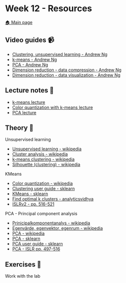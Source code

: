 # Week 12 - Resources

[:house: Main page](https://github.com/kokchun/Machine-learning-AI22)

## Video guides :video_camera:
- [Clustering, unsupervised learning - Andrew Ng](https://www.youtube.com/watch?v=Ev8YbxPu_bQ)
- [k-means - Andrew Ng](https://www.youtube.com/watch?v=hDmNF9JG3lo)
- [PCA - Andrew Ng](https://www.youtube.com/watch?v=rng04VJxUt4)
- [Dimension reduction - data compression - Andrew Ng](https://www.youtube.com/watch?v=Zbr5hyJNGCs)
- [Dimension reduction - data visualization - Andrew Ng](https://www.youtube.com/watch?v=cnCzY5M3txk)


## Lecture notes :book:

- [k-means lecture](https://github.com/kokchun/Machine-learning-AI22/blob/main/Lecture_code/Lec13-KMeans.ipynb)
- [Color quantization with k-means lecture](https://github.com/kokchun/Machine-learning-AI22/blob/main/Lecture_code/Lec13.1-KMeans_color.ipynb)
- [PCA lecture](https://github.com/kokchun/Machine-learning-AI22/blob/main/Lecture_code/Lec14-PCA.ipynb)

## Theory :book:

Unsupervised learning
- [Unsupervised learning - wikipedia](https://en.wikipedia.org/wiki/Unsupervised_learning)
- [Cluster analysis - wikipedia](https://en.wikipedia.org/wiki/Cluster_analysis)
- [k-means clustering - wikipedia](https://en.wikipedia.org/wiki/K-means_clustering)
- [Silhouette (clustering) - wikipedia](https://en.wikipedia.org/wiki/Silhouette_(clustering))

KMeans
- [Color quantization - wikipedia](https://en.wikipedia.org/wiki/Color_quantization)
- [Clustering user guide - sklearn](https://scikit-learn.org/stable/modules/clustering.html#k-means)
- [KMeans - sklearn](https://scikit-learn.org/stable/modules/generated/sklearn.cluster.KMeans.html)
- [Find optimal k clusters - analyticsvidhya](https://www.analyticsvidhya.com/blog/2021/05/k-mean-getting-the-optimal-number-of-clusters/)
- [ISLRv2 - pp. 516-521](https://www.statlearning.com/)

PCA - Principal component analysis
- [Prinicipalkomponentanalys - wikipedia](https://sv.wikipedia.org/wiki/Principalkomponentanalys)
- [Egenvärde, egenvektor, egenrum - wikipedia]()
- [PCA - wikipedia](https://en.wikipedia.org/wiki/Principal_component_analysis)
- [PCA - sklearn](https://scikit-learn.org/stable/modules/generated/sklearn.decomposition.PCA.html)
- [PCA user guide - sklearn](https://scikit-learn.org/stable/modules/decomposition.html#principal-component-analysis-pca)
- [PCA - ISLR pp. 497-516](https://www.statlearning.com/)

## Exercises :running:

Work with the lab
